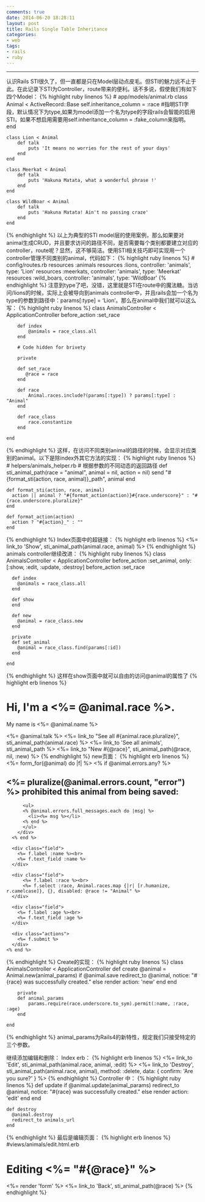 ```yaml
---
comments: true
date: 2014-06-20 18:28:11
layout: post
title: Rails Single Table Inheritance
categories:
- web
tags:
- rails
- ruby
---
```

----------

认识Rails STI很久了，但一直都是只在Model层动点皮毛。但STI的魅力远不止于此。在此记录下STI为Controller，route带来的便利。话不多说，假使我们有如下四个Model：
{% highlight ruby linenos %}
    # app/models/animal.rb
    class Animal < ActiveRecord::Base 
        self.inheritance_column = :race #指明STI字段，默认情况下为type,如果为model添加一个名为type的字段rails会智能的启用STI，如果不想启用需要用self.inheritance_column = :fake_column来指明。
    end
    
    class Lion < Animal
        def talk
            puts 'It means no worries for the rest of your days'
        end
    end
    
    class Meerkat < Animal
        def talk
            puts 'Hakuna Matata, what a wonderful phrase !'
        end        
    end 
    
    class WildBoar < Animal
        def talk
            puts 'Hakuna Matata! Ain't no passing craze'
        end
    end
{% endhighlight %}
以上为典型的STI model层的使用案例，那么如果要对animal生成CRUD，并且要求访问的路径不同，是否需要每个类别都要建立对应的controller，route呢？显然，这不够简洁。使用STI相关技巧即可实现用一个controller管理不同类别的animal，代码如下：
{% highlight ruby linenos %}
    # config/routes.rb
    resources :animals
    resources :lions, controller: 'animals', type: 'Lion' 
    resources :meerkats, controller: 'animals', type: 'Meerkat' 
    resources :wild_boars, controller: 'animals', type: 'WildBoar'
{% endhighlight %}
注意到type了吧，没错，这里就是STI在route中的魔法糖。当访问/lions的时候，实际上会被导向到animals controller中，并且rails会加一个名为type的参数到路径中：params[:type] = ‘Lion’。那么在animal中我们就可以这么写：
{% highlight ruby linenos %}
    class AnimalsController < ApplicationController 
        before_action :set_race
    
        def index 
            @animals = race_class.all 
        end
    
        # Code hidden for brivety
    
        private
    
        def set_race 
           @race = race 
        end
    
        def race 
            Animal.races.include?(params[:type]) ? params[:type] : "Animal"
        end
    
        def race_class 
            race.constantize 
        end
    
    end
{% endhighlight %}
这样，在访问不同类别animal的路径的时候，会显示对应类别的animal。以下是除index外其它方法的实现：
{% highlight ruby linenos %}
    # helpers/animals_helper.rb
    # 根据参数的不同动态的返回路径
    def sti_animal_path(race = "animal", animal = nil, action = nil)
      send "#{format_sti(action, race, animal)}_path", animal
    end
    
    def format_sti(action, race, animal)
      action || animal ? "#{format_action(action)}#{race.underscore}" : "#{race.underscore.pluralize}"
    end
    
    def format_action(action)
      action ? "#{action}_" : ""
    end
{% endhighlight %}
Index页面中的超链接：
{% highlight erb linenos %}
    <%= link_to 'Show', sti_animal_path(animal.race, animal) %>
{% endhighlight %}
animals controller继续改进：
{% highlight ruby linenos %}
    class AnimalsController < ApplicationController
      before_action :set_animal, only: [:show, :edit, :update, :destroy]
      before_action :set_race
    
      def index
        @animals = race_class.all
      end
    
      def show
      end
    
      def new
        @animal = race_class.new
      end
    
      private
      def set_animal
        @animal = race_class.find(params[:id])
      end
    
    end
{% endhighlight %}
这样在show页面中就可以自由的访问@animal的属性了
{% highlight erb linenos %}
    <h1>Hi, I'm a <%= @animal.race %>.</h1>
    <p>My name is <%= @animal.name %></p>
    <%= @animal.talk %>
    <!-- 返回到对应类别animal列表的超链接 -->
    <td><%= link_to "See all #{animal.race.pluralize}", sti_animal_path(animal.race) %></td> 
    <!-- 返回到所有类别animal列表的超链接 -->
    <%= link_to 'See all animals', sti_animal_path %>
    <%= link_to "New #{@race}", sti_animal_path(@race, nil, :new) %>
{% endhighlight %}
new页面：
{% highlight erb linenos %}
    <%= form_for(@animal) do |f| %>
      <% if @animal.errors.any? %>
        <div id="error_explanation">
          <h2><%= pluralize(@animal.errors.count, "error") %> prohibited this animal from being saved:</h2>
    
          <ul>
          <% @animal.errors.full_messages.each do |msg| %>
            <li><%= msg %></li>
          <% end %>
          </ul>
        </div>
      <% end %>
    
      <div class="field">
        <%= f.label :name %><br>
        <%= f.text_field :name %>
      </div>
    
      <div class="field">
          <%= f.label :race %><br>
          <%= f.select :race, Animal.races.map {|r| [r.humanize, r.camelcase]}, {}, disabled: @race != "Animal" %> 
      </div>
    
      <div class="field">
        <%= f.label :age %><br>
        <%= f.text_field :age %>
      </div>
    
      <div class="actions">
        <%= f.submit %>
      </div>
    <% end %>
{% endhighlight %}
Create的实现：
{% highlight ruby linenos %}
    class AnimalsController < ApplicationController
        def create 
            @animal = Animal.new(animal_params)
            if @animal.save
              redirect_to @animal, notice: "#{race} was successfully created."
            else
              render action: 'new'
            end
        end
    
        private
        def animal_params 
            params.require(race.underscore.to_sym).permit(:name, :race, :age) 
        end
    
    end
{% endhighlight %}
animal_params为Rails4的新特性，规定我们只接受特定的三个参数。

继续添加编辑和删除：
Index erb：
{% highlight erb linenos %}
      <td><%= link_to 'Edit', sti_animal_path(animal.race, animal, :edit) %></td>
      <td><%= link_to 'Destroy', sti_animal_path(animal.race, animal), method: :delete, data: { confirm: 'Are you sure?' } %></td>
{% endhighlight %}
Controller 中：
{% highlight ruby linenos %}
    def update
      if @animal.update(animal_params)
        redirect_to @animal, notice: "#{race} was successfully created."
      else
        render action: 'edit'
      end
    end
    
    def destroy
      @animal.destroy
      redirect_to animals_url
    end
{% endhighlight %}
最后是编辑页面：
{% highlight erb linenos %}
    #views/animals/edit.html.erb
    <h1>Editing <%= "#{@race}" %></h1>
    <%= render 'form' %>
    <%= link_to 'Back', sti_animal_path(@race) %>
{% endhighlight %}
